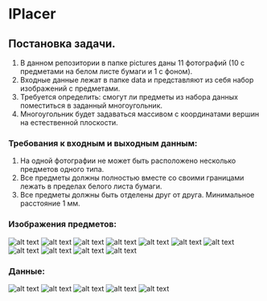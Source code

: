 # IPlacer

## Постановка задачи.
1. В данном репозитории в папке pictures даны 11 фотографий (10 с предметами на белом листе бумаги и 1 с фоном).
2. Входные данные лежат в папке data и представляют из себя набор изображений с предметами.
3. Требуется определить: смогут ли предметы из набора данных поместиться в заданный многоугольник.
4. Многоугольник будет задаваться массивом с координатами вершин на естественной плоскости.

### Требования к входным и выходным данным:
1. На одной фотографии не может быть расположено несколько предметов одного типа.
2. Все предметы должны полностью вместе со своими границами лежать в пределах белого листа бумаги.
3. Все предметы должны быть отделены друг от друга. Минимальное расстояние 1 мм.

### Изображения предметов:
![alt text](https://github.com/AvitusCode/IPlacer/tree/develop/pictures/p1.jpg)
![alt text](https://github.com/AvitusCode/IPlacer/tree/develop/pictures/p2.jpg)
![alt text](https://github.com/AvitusCode/IPlacer/tree/develop/pictures/p3.jpg)
![alt text](https://github.com/AvitusCode/IPlacer/tree/develop/pictures/p4.jpg)
![alt text](https://github.com/AvitusCode/IPlacer/tree/develop/pictures/p5.jpg)
![alt text](https://github.com/AvitusCode/IPlacer/tree/develop/pictures/p6.jpg)
![alt text](https://github.com/AvitusCode/IPlacer/tree/develop/pictures/p7.jpg)
![alt text](https://github.com/AvitusCode/IPlacer/tree/develop/pictures/p8.jpg)
![alt text](https://github.com/AvitusCode/IPlacer/tree/develop/pictures/p9.jpg)
![alt text](https://github.com/AvitusCode/IPlacer/tree/develop/pictures/p10.jpg)
![alt text](https://github.com/AvitusCode/IPlacer/tree/develop/pictures/p11.jpg)

### Данные:
![alt text](https://github.com/AvitusCode/IPlacer/tree/develop/data/d1.jpg)
![alt text](https://github.com/AvitusCode/IPlacer/tree/develop/data/d2.jpg)
![alt text](https://github.com/AvitusCode/IPlacer/tree/develop/data/d3.jpg)
![alt text](https://github.com/AvitusCode/IPlacer/tree/develop/data/d4.jpg)
![alt text](https://github.com/AvitusCode/IPlacer/tree/develop/data/d5.jpg)